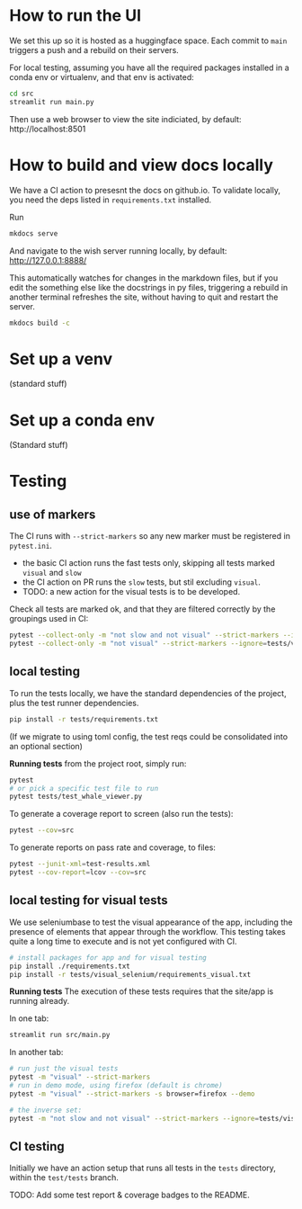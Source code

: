 # How to run the UI

We set this up so it is hosted as a huggingface space. Each commit to `main` triggers a push and a rebuild on their servers.

For local testing, assuming you have all the required packages installed in a
conda env or virtualenv, and that env is activated:

```bash
cd src
streamlit run main.py
```
Then use a web browser to view the site indiciated, by default: http://localhost:8501

# How to build and view docs locally

We have a CI action to presesnt the docs on github.io. 
To validate locally, you need the deps listed in `requirements.txt` installed. 

Run
```bash
mkdocs serve
```

And navigate to the wish server running locally, by default: http://127.0.0.1:8888/

This automatically watches for changes in the markdown files, but if you edit the 
something else like the docstrings in py files, triggering a rebuild in another terminal
refreshes the site, without having to quit and restart the server.

```bash
mkdocs build -c
```



# Set up a venv

(standard stuff)

# Set up a conda env

(Standard stuff)


# Testing

## use of markers

The CI runs with `--strict-markers` so any new marker must be registered in
`pytest.ini`. 

- the basic CI action runs the fast tests only, skipping all tests marked
  `visual` and `slow`
- the CI action on PR runs the `slow` tests, but stil excluding `visual`. 
- TODO: a new action for the visual tests is to be developed.

Check all tests are marked ok, and that they are filtered correctly by the 
groupings used in CI:
```bash
pytest --collect-only -m "not slow and not visual" --strict-markers --ignore=tests/visual_selenium
pytest --collect-only -m "not visual" --strict-markers --ignore=tests/visual_selenium
```



## local testing
To run the tests locally, we have the standard dependencies of the project, plus the test runner dependencies. 

```bash
pip install -r tests/requirements.txt
```

(If we migrate to using toml config, the test reqs could be consolidated into an optional section)


**Running tests**
from the project root, simply run:

```bash
pytest
# or pick a specific test file to run
pytest tests/test_whale_viewer.py
```

To generate a coverage report to screen (also run the tests):
```bash
pytest --cov=src 
```

To generate reports on pass rate and coverage, to files:
```bash
pytest --junit-xml=test-results.xml
pytest --cov-report=lcov --cov=src
```

## local testing for visual tests 

We use seleniumbase to test the visual appearance of the app, including the
presence of elements that appear through the workflow.  This testing takes quite
a long time to execute and is not yet configured with CI. 

```bash
# install packages for app and for visual testing
pip install ./requirements.txt
pip install -r tests/visual_selenium/requirements_visual.txt
```

**Running tests**
The execution of these tests requires that the site/app is running already.

In one tab:
```bash
streamlit run src/main.py
```

In another tab: 
```bash
# run just the visual tests
pytest -m "visual" --strict-markers
# run in demo mode, using firefox (default is chrome)
pytest -m "visual" --strict-markers -s browser=firefox --demo

# the inverse set:
pytest -m "not slow and not visual" --strict-markers --ignore=tests/visual_selenium

```



## CI testing

Initially we have an action setup that runs all tests in the `tests` directory, within the `test/tests` branch.

TODO: Add some test report & coverage badges to the README.
